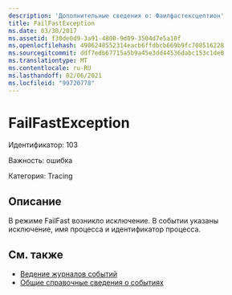 ```yaml
---
description: 'Дополнительные сведения о: Фаилфастексцептион'
title: FailFastException
ms.date: 03/30/2017
ms.assetid: f30de0d9-3a91-4800-9d09-3504d7e5a10f
ms.openlocfilehash: 4906248552314eacb6ffdbcb669b9fc708516228
ms.sourcegitcommit: ddf7edb67715a5b9a45e3dd44536dabc153c1de0
ms.translationtype: MT
ms.contentlocale: ru-RU
ms.lasthandoff: 02/06/2021
ms.locfileid: "99720778"
---
```

# <a name="failfastexception"></a>FailFastException

Идентификатор: 103  
  
 Важность: ошибка  
  
 Категория: Tracing  
  
## <a name="description"></a>Описание  

 В режиме FailFast возникло исключение. В событии указаны исключение, имя процесса и идентификатор процесса.  
  
## <a name="see-also"></a>См. также

- [Ведение журналов событий](index.md)
- [Общие справочные сведения о событиях](events-general-reference.md)
